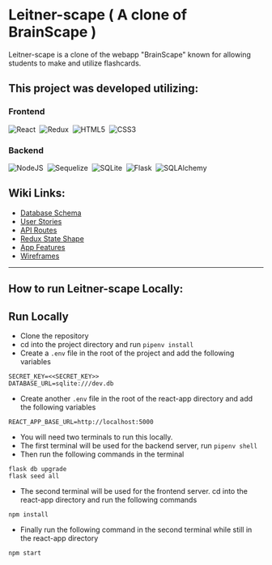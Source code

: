 # Leitner-scape ( A clone of BrainScape )
Leitner-scape is a clone of the webapp "BrainScape" known for allowing students to make and utilize flashcards.

## This project was developed utilizing:


### Frontend
![React](https://img.shields.io/badge/react-%2320232a.svg?style=for-the-badge&logo=react&logoColor=%2361DAFB)&nbsp;
![Redux](https://img.shields.io/badge/redux-%23593d88.svg?style=for-the-badge&logo=redux&logoColor=white)&nbsp;
![HTML5](https://img.shields.io/badge/html5-%23E34F26.svg?style=for-the-badge&logo=html5&logoColor=white)&nbsp;
![CSS3](https://img.shields.io/badge/css3-%231572B6.svg?style=for-the-badge&logo=css3&logoColor=white)&nbsp;

### Backend
![NodeJS](https://img.shields.io/badge/Node.js-339933?style=for-the-badge&logo=nodedotjs&logoColor=white)&nbsp;
![Sequelize](https://img.shields.io/badge/Sequelize-52B0E7?style=for-the-badge&logo=Sequelize&logoColor=white)&nbsp;
![SQLite](https://img.shields.io/badge/sqlite-%2307405e.svg?style=for-the-badge&logo=sqlite&logoColor=white)&nbsp;
![Flask](https://img.shields.io/badge/Flask-000000?style=for-the-badge&logo=flask&logoColor=white)&nbsp;
![SQLAlchemy](https://img.shields.io/badge/SQLAlchemy-100000?style=for-the-badge&logo=sql&logoColor=BA1212&labelColor=AD0000&color=A90000)&nbsp;

## Wiki Links:

* [Database Schema](https://github.com/E-F-III/Brainscape-Clone/wiki/Database-Schema)
* [User Stories](https://github.com/E-F-III/Brainscape-Clone/wiki/User-Stories)
* [API Routes](https://github.com/E-F-III/Brainscape-Clone/wiki/API-Routes)
* [Redux State Shape](https://github.com/E-F-III/Brainscape-Clone/wiki/Redux-State-Shape)
* [App Features](https://github.com/E-F-III/Brainscape-Clone/wiki/Features-List)
* [Wireframes](https://github.com/E-F-III/Brainscape-Clone/wiki/Wireframes)
***

## How to run Leitner-scape Locally:
## Run Locally
- Clone the repository
- cd into the project directory and run ``pipenv install``
- Create a ``.env`` file in the root of the project and add the following variables
```
SECRET_KEY=<<SECRET_KEY>>
DATABASE_URL=sqlite:///dev.db
```
- Create another ``.env`` file in the root of the react-app directory and add the following variables
```
REACT_APP_BASE_URL=http://localhost:5000
```
- You will need two terminals to run this locally.
- The first terminal will be used for the backend server, run ``pipenv shell``
- Then run the following commands in the terminal
```
flask db upgrade
flask seed all
```
- The second terminal will be used for the frontend server. cd into the react-app directory and run the following commands
```
npm install
```
- Finally run the following command in the second terminal while still in the react-app directory
```
npm start
```
